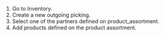 1.  Go to Inventory.
2.  Create a new outgoing picking.
3.  Select one of the partners defined on product_assortment.
4.  Add products defined on the product assortment.
